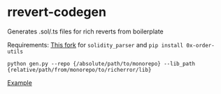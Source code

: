 # rrevert-codegen
Generates .sol/.ts files for rich reverts from boilerplate

Requirements: [This fork](https://github.com/mzhu25/python-solidity-parser) for `solidity_parser` and `pip install 0x-order-utils`

```
python gen.py --repo {/absolute/path/to/monorepo} --lib_path {relative/path/from/monorepo/to/richerror/lib}
```

[Example](https://github.com/0xProject/0x-monorepo/commit/cb36c3cde3f0bbdef6d8c9792ea29519d270970c)

